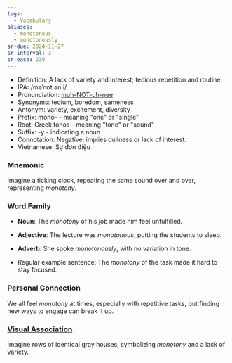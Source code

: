 ```yaml
---
tags:
  - Vocabulary
aliases:
  - monotonous
  - monotonously
sr-due: 2024-11-27
sr-interval: 3
sr-ease: 230
---
```

- Definition: A lack of variety and interest; tedious repetition and routine.
- IPA: /məˈnɒt.ən.i/
- Pronunciation: [muh-NOT-uh-nee](https://www.google.com/search?q=how+to+pronounce+monotony)
- Synonyms: tedium, boredom, sameness
- Antonym: variety, excitement, diversity
- Prefix: mono- - meaning "one" or "single"
- Root: Greek tonos - meaning "tone" or "sound"
- Suffix: -y - indicating a noun
- Connotation: Negative; implies dullness or lack of interest.
- Vietnamese: Sự đơn điệu

### Mnemonic

Imagine a ticking clock, repeating the same sound over and over, representing *monotony*.

### Word Family

- **Noun**: The *monotony* of his job made him feel unfulfilled.
- **Adjective**: The lecture was *monotonous*, putting the students to sleep.
- **Adverb**: She spoke *monotonously*, with no variation in tone.

- Regular example sentence: The *monotony* of the task made it hard to stay focused.

### Personal Connection

We all feel *monotony* at times, especially with repetitive tasks, but finding new ways to engage can break it up.

### [Visual Association](https://www.google.com/search?tbm=isch&q=monotony)

Imagine rows of identical gray houses, symbolizing *monotony* and a lack of variety.
